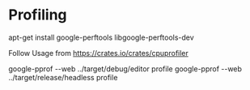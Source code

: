 # Profiling

apt-get install google-perftools libgoogle-perftools-dev

Follow Usage from https://crates.io/crates/cpuprofiler

google-pprof --web ../target/debug/editor profile
google-pprof --web ../target/release/headless profile
